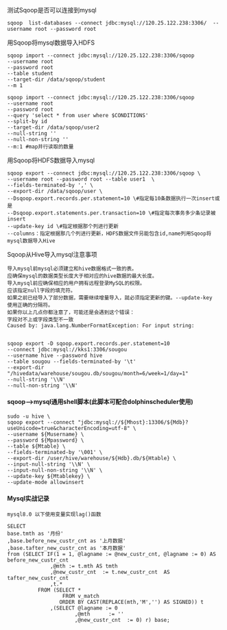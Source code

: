 测试Sqoop是否可以连接到mysql

    sqoop  list-databases --connect jdbc:mysql://120.25.122.238:3306/  --username root --password root

用Sqoop将mysql数据导入HDFS

    sqoop import --connect jdbc:mysql://120.25.122.238:3306/sqoop 
    --username root 
    --password root 
    --table student 
    --target-dir /data/sqoop/student 
    --m 1 
  
    sqoop import --connect jdbc:mysql://120.25.122.238:3306/sqoop 
    --username root 
    --password root 
    --query 'select * from user where $CONDITIONS' 
    --split-by id 
    --target-dir /data/sqoop/user2  
    --null-string '' 
    --null-non-string ''
    --m:1 #map并行读取的数量
  
用Sqoop将HDFS数据导入mysql

    sqoop export --connect jdbc:mysql://120.25.122.238:3306/sqoop \
    --username root --password root --table user1  \
    --fields-terminated-by ',' \
    --export-dir /data/sqoop/user \
    --Dsqoop.export.records.per.statement=10 \#指定每10条数据执行一次insert或是
    --Dsqoop.export.statements.per.transaction=10 \#指定每次事务多少条记录被insert
    --update-key id \#指定根据那个列进行更新
    --columns：指定根据那几个列进行更新，HDFS数据文件叧能包含id,name列用Sqoop将mysql数据导入Hive

Sqoop从Hive导入mysql注意事项

    导入mysql前mysql必须建立和hive数据格式一致的表。
    应确保mysql的数据类型长度大于相对应的hive数据的最大长度。
    导入mysql前应确保相应的用户拥有远程登录MySQL的权限。
    应该指定null字段的填充符。
    如果之前已经导入了部分数据，需要继续增量导入，就必须指定更新的键。--update-key
    使用正确的分隔符。
    如果你以上几点你都注意了，可能还是会遇到这个错误：
    字段对不上或字段类型不一致
    Caused by: java.lang.NumberFormatException: For input string:


    sqoop export -D sqoop.export.records.per.statement=10 
    --connect jdbc:mysql://kks1:3306/sougou 
    --username hive --password hive 
    --table sougou --fields-terminated-by '\t' 
    --export-dir "/hivedata/warehouse/sougou.db/sougou/month=6/week=1/day=1"
    --null-string '\\N' 
    --null-non-string '\\N'

#### sqoop-->mysql通用shell脚本(此脚本可配合dolphinscheduler使用)

    sudo -u hive \
    sqoop export --connect "jdbc:mysql://${Mhost}:13306/${Mdb}?useUnicode=true&characterEncoding=utf-8" \
    --username ${Musername} \
    --password ${Mpassword} \
    --table ${Mtable} \
    --fields-terminated-by '\001' \
    --export-dir /user/hive/warehouse/${Hdb}.db/${Htable} \
    --input-null-string '\\N' \
    --input-null-non-string '\\N' \
    --update-key ${Mtablekey} \
    --update-mode allowinsert
    
    
#### Mysql实战记录

    mysql8.0 以下使用变量实现lag()函数
    
    SELECT
    base.tmth as '月份'
    ,base.before_new_custr_cnt as '上月数据'
    ,base.tafter_new_custr_cnt as '本月数据'
    from (SELECT IF(1 = 1, @lagname := @new_custr_cnt, @lagname := 0) AS before_new_custr_cnt 
                  ,@mth := t.mth AS tmth
                  ,@new_custr_cnt  := t.new_custr_cnt  AS tafter_new_custr_cnt
                  ,t.*
              FROM (SELECT *
                      FROM v_match
                     ORDER BY CAST(REPLACE(mth,'M','') AS SIGNED)) t 
                  ,(SELECT @lagname := 0
                          ,@mth      := ''
                          ,@new_custr_cnt  := 0) r) base;
